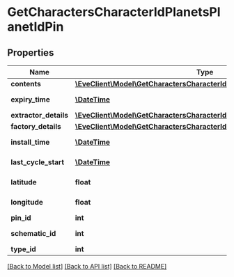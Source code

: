 # GetCharactersCharacterIdPlanetsPlanetIdPin

## Properties
Name | Type | Description | Notes
------------ | ------------- | ------------- | -------------
**contents** | [**\EveClient\Model\GetCharactersCharacterIdPlanetsPlanetIdContent[]**](GetCharactersCharacterIdPlanetsPlanetIdContent.md) | contents array | [optional] 
**expiry_time** | [**\DateTime**](\DateTime.md) | expiry_time string | [optional] 
**extractor_details** | [**\EveClient\Model\GetCharactersCharacterIdPlanetsPlanetIdExtractorDetails**](GetCharactersCharacterIdPlanetsPlanetIdExtractorDetails.md) |  | [optional] 
**factory_details** | [**\EveClient\Model\GetCharactersCharacterIdPlanetsPlanetIdFactoryDetails**](GetCharactersCharacterIdPlanetsPlanetIdFactoryDetails.md) |  | [optional] 
**install_time** | [**\DateTime**](\DateTime.md) | install_time string | [optional] 
**last_cycle_start** | [**\DateTime**](\DateTime.md) | last_cycle_start string | [optional] 
**latitude** | **float** | latitude number | 
**longitude** | **float** | longitude number | 
**pin_id** | **int** | pin_id integer | 
**schematic_id** | **int** | schematic_id integer | [optional] 
**type_id** | **int** | type_id integer | 

[[Back to Model list]](../README.md#documentation-for-models) [[Back to API list]](../README.md#documentation-for-api-endpoints) [[Back to README]](../README.md)


